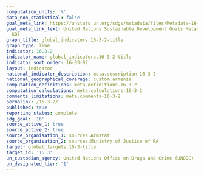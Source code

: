```yaml
---
computation_units: '%'
data_non_statistical: false
goal_meta_link: https://unstats.un.org/sdgs/metadata/files/Metadata-16-03-02.pdf
goal_meta_link_text: United Nations Sustainable Development Goals Metadata (PDF 209
  KB)
graph_title: global_indicators.16-3-2-title
graph_type: line
indicator: 16.3.2
indicator_name: global_indicators.16-3-2-title
indicator_sort_order: 16-03-02
layout: indicator
national_indicator_description: meta.description-16-3-2
national_geographical_coverage: custom.armenia
computation_definitions: meta.definitions-16-3-2
computation_calculations: meta.calculations-16-3-2
comments_limitations: meta.comments-16-3-2
permalink: /16-3-2/
published: true
reporting_status: complete
sdg_goal: '16'
source_active_1: true
source_active_2: true
source_organisation_1: sources.Armstat
source_organisation_2: sources.Ministry of Justice of RA
target: global_targets.16-3-title
target_id: '16.3'
un_custodian_agency: United Nations Office on Drugs and Crime (UNODC)
un_designated_tier: '1'
---
```

